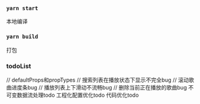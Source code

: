 ### `yarn start`

本地编译

### `yarn build`

打包

### todoList

// defaultProps和propTypes
// 搜索列表在播放状态下显示不完全bug
// 滚动歌曲进度条bug
// 播放列表上下滑动不流畅bug
// 删除当前正在播放的歌曲bug
不可变数据流处理todo
工程化配置优化todo
代码优化todo
